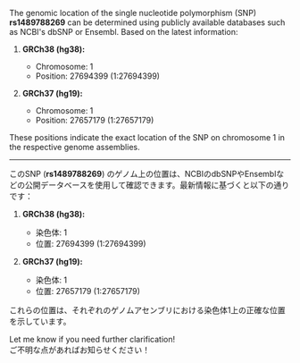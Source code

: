 The genomic location of the single nucleotide polymorphism (SNP) **rs1489788269** can be determined using publicly available databases such as NCBI's dbSNP or Ensembl. Based on the latest information:

1. **GRCh38 (hg38):**
   - Chromosome: 1
   - Position: 27694399 (1:27694399)

2. **GRCh37 (hg19):**
   - Chromosome: 1
   - Position: 27657179 (1:27657179)

These positions indicate the exact location of the SNP on chromosome 1 in the respective genome assemblies.

---

このSNP (**rs1489788269**) のゲノム上の位置は、NCBIのdbSNPやEnsemblなどの公開データベースを使用して確認できます。最新情報に基づくと以下の通りです：

1. **GRCh38 (hg38):**
   - 染色体: 1
   - 位置: 27694399 (1:27694399)

2. **GRCh37 (hg19):**
   - 染色体: 1
   - 位置: 27657179 (1:27657179)

これらの位置は、それぞれのゲノムアセンブリにおける染色体1上の正確な位置を示しています。

Let me know if you need further clarification!  
ご不明な点があればお知らせください！